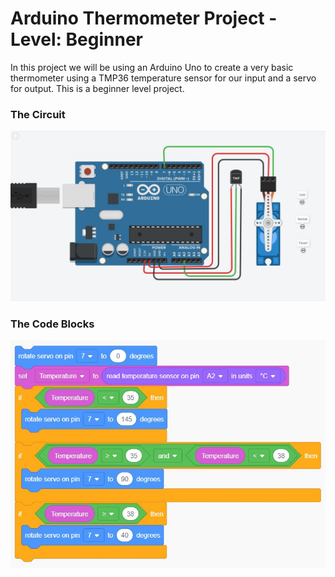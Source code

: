 # Arduino Thermometer Project - Level: Beginner
In this project we will be using an Arduino Uno to create a very basic thermometer using a TMP36 temperature sensor for our input and a servo for output. This is a beginner level project.

### The Circuit
![](https://github.com/npsantini/ACM-E-Day-2021/blob/main/Thermometer/thermometer-circuit.jpg?raw=true)

### The Code Blocks
![](https://github.com/npsantini/ACM-E-Day-2021/blob/main/Thermometer/thermometer-code-blocks.jpg?raw=true)
